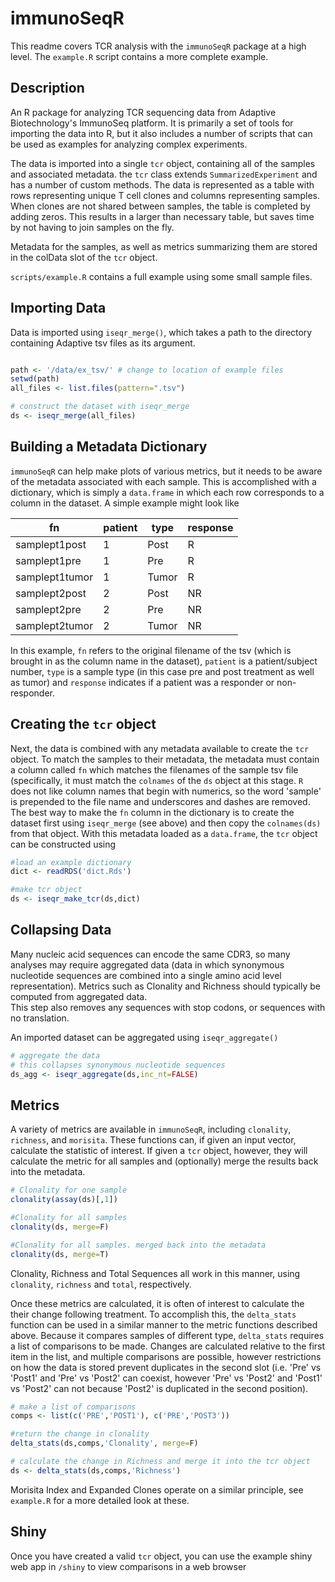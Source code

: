 # immunoSeqR

This readme covers TCR analysis with the `immunoSeqR` package at a high level.
The `example.R` script contains a more complete example. 

## Description

An R package for analyzing TCR sequencing data from Adaptive Biotechnology's ImmunoSeq platform.
It is primarily a set of tools for importing the data into R, but it also includes a number of
scripts that can be used as examples for analyzing complex experiments.

The data is imported into a single `tcr` object, containing all of the samples and associated metadata.
the `tcr` class extends `SummarizedExperiment` and has a number of custom
methods. The data is represented as a table with rows representing
unique T cell clones and columns representing samples. When clones are not shared between samples,
the table is completed by adding zeros. This results in a larger than necessary table, but saves
time by not having to join samples on the fly. 

Metadata for the samples, as well as metrics summarizing them are stored in the
colData slot of the `tcr` object. 

`scripts/example.R` contains a full example using some small sample files.

## Importing Data 
Data is imported using `iseqr_merge()`, which takes a path to the directory containing Adaptive
tsv files as its argument.

```R

path <- '/data/ex_tsv/' # change to location of example files
setwd(path)
all_files <- list.files(pattern=".tsv")

# construct the dataset with iseqr_merge
ds <- iseqr_merge(all_files)
``` 

## Building a Metadata Dictionary
`immunoSeqR` can help make plots of various metrics, but it needs to be aware of the metadata
associated with each sample. This is accomplished with a dictionary, which is simply a
`data.frame` in which each row corresponds to a column in the dataset. A simple example might
look like 

fn | patient | type | response
---|---------|------|---------- 
  samplept1post|       1|  Post|        R
   samplept1pre|       1|   Pre|        R
 samplept1tumor|       1| Tumor|        R
  samplept2post|       2|  Post|       NR
   samplept2pre|       2|   Pre|       NR
 samplept2tumor|       2| Tumor|       NR

In this example, `fn` refers to the original filename of the tsv (which is brought in as the
column name in the dataset), `patient` is a patient/subject number, `type` is a sample type (in
this case pre and post treatment as well as tumor) and `response` indicates if a patient was a
responder or non-responder.    

## Creating the `tcr` object

Next, the data is combined with any metadata available to create the `tcr`
object. To match the samples to their metadata, the metadata must contain a
column called `fn` which matches the filenames of the sample tsv file
(specifically, it must match the `colnames` of the `ds` object at this stage.
`R` does not like column names that begin with numerics, so the word 'sample' is
prepended to the file name and underscores and dashes are removed. The best way
to make the `fn` column in the dictionary is to create the dataset first using
`iseqr_merge` (see above) and then copy the `colnames(ds)` from that object.
With this metadata loaded as a `data.frame`, the `tcr` object can be constructed
using

```R
#load an example dictionary
dict <- readRDS('dict.Rds')

#make tcr object
ds <- iseqr_make_tcr(ds,dict)
```

## Collapsing Data 
Many nucleic acid sequences can encode the same CDR3, so many analyses may require aggregated
data (data in which synonymous nucleotide sequences are combined into a single amino acid level
representation). Metrics such as Clonality and Richness should typically be computed from aggregated
data.  
This step also removes any sequences with stop codons, or sequences with no
translation. 

An imported dataset can be aggregated using `iseqr_aggregate()`

```R
# aggregate the data
# this collapses synonymous nucleotide sequences
ds_agg <- iseqr_aggregate(ds,inc_nt=FALSE)
```  

## Metrics 
A variety of metrics are available in `immunoSeqR`, including `clonality`, `richness`, and `morisita`. 
These functions can, if given an input vector, calculate the statistic of
interest. If given a `tcr` object, however, they will calculate the metric for
all samples and (optionally) merge the results back into the metadata. 

```R
# Clonality for one sample
clonality(assay(ds)[,1])

#Clonality for all samples
clonality(ds, merge=F)

#Clonality for all samples. merged back into the metadata
clonality(ds, merge=T)
```
Clonality, Richness and Total Sequences all work in this manner, using
`clonality`, `richness` and `total`, respectively.  

Once these metrics are calculated, it is often of interest to calculate the
their change following treatment. To accomplish this, the `delta_stats` function
can be used in a similar manner to the metric functions described above. Because
it compares samples of different type, `delta_stats` requires a list of
comparisons to be made. Changes are calculated relative to the first item in the
list, and multiple comparisons are possible, however restrictions on how the
data is stored prevent duplicates in the second slot (i.e. 'Pre' vs 'Post1' and
'Pre' vs 'Post2' can coexist, however 'Pre' vs 'Post2' and 'Post1' vs 'Post2'
can not because 'Post2' is duplicated in the second position). 

```R
# make a list of comparisons
comps <- list(c('PRE','POST1'), c('PRE','POST3'))

#return the change in clonality
delta_stats(ds,comps,'Clonality', merge=F)

# calculate the change in Richness and merge it into the tcr object
ds <- delta_stats(ds,comps,'Richness')
```

Morisita Index and Expanded Clones operate on a similar principle, see
`example.R` for a more detailed look at these. 

## Shiny
Once you have created a valid `tcr` object, you can use the example shiny web
app in `/shiny` to view comparisons in a web browser 
